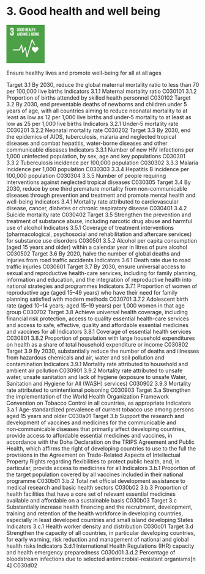 # 3. Good health and well being

<img src=../images/sdg-icons/E_SDG_Icons-03.jpg width=100 >

Ensure healthy lives and promote well-being for all at all ages

Target
3.1 By 2030, reduce the global maternal mortality ratio to less than 70 per 100,000 live births
Indicators
3.1.1 Maternal mortality ratio C030101
3.1.2 Proportion of births attended by skilled health personnel C030102
Target
3.2 By 2030, end preventable deaths of newborns and children under 5 years of age, with all countries aiming to reduce neonatal mortality to at least as low as 12 per 1,000 live births and under‑5 mortality to at least as low as 25 per 1,000 live births
Indicators
3.2.1 Under‑5 mortality rate C030201
3.2.2 Neonatal mortality rate C030202
Target
3.3 By 2030, end the epidemics of AIDS, tuberculosis, malaria and neglected tropical diseases and combat hepatitis, water-borne diseases and other communicable diseases
Indicators
3.3.1 Number of new HIV infections per 1,000 uninfected population, by sex, age and key populations C030301
3.3.2 Tuberculosis incidence per 100,000 population C030302
3.3.3 Malaria incidence per 1,000 population C030303
3.3.4 Hepatitis B incidence per 100,000 population C030304
3.3.5 Number of people requiring interventions against neglected tropical diseases C030305
Target
3.4 By 2030, reduce by one third premature mortality from non-communicable diseases through prevention and treatment and promote mental health and well-being
Indicators
3.4.1 Mortality rate attributed to cardiovascular disease, cancer, diabetes or chronic respiratory disease C030401
3.4.2 Suicide mortality rate C030402
Target
3.5 Strengthen the prevention and treatment of substance abuse, including narcotic drug abuse and harmful use of alcohol
Indicators
3.5.1 Coverage of treatment interventions (pharmacological, psychosocial and rehabilitation and aftercare services) for substance use disorders C030501
3.5.2 Alcohol per capita consumption (aged 15 years and older) within a calendar year in litres of pure alcohol C030502
Target
3.6 By 2020, halve the number of global deaths and injuries from road traffic accidents
Indicators
3.6.1 Death rate due to road traffic injuries C030601
Target
3.7 By 2030, ensure universal access to sexual and reproductive health-care services, including for family planning, information and education, and the integration of reproductive health into national strategies and programmes
Indicators
3.7.1 Proportion of women of reproductive age (aged 15–49 years) who have their need for family planning satisfied with modern methods C030701
3.7.2 Adolescent birth rate (aged 10–14 years; aged 15–19 years) per 1,000 women in that age group C030702
Target
3.8 Achieve universal health coverage, including financial risk protection, access to quality essential health-care services and access to safe, effective, quality and affordable essential medicines and vaccines for all
Indicators
3.8.1 Coverage of essential health services C030801
3.8.2 Proportion of population with large household expenditures on health as a share of total household expenditure or income C030802
Target
3.9 By 2030, substantially reduce the number of deaths and illnesses from hazardous chemicals and air, water and soil pollution and contamination
Indicators
3.9.1 Mortality rate attributed to household and ambient air pollution C030901
3.9.2 Mortality rate attributed to unsafe water, unsafe sanitation and lack of hygiene (exposure to unsafe Water, Sanitation and Hygiene for All (WASH) services) C030902
3.9.3 Mortality rate attributed to unintentional poisoning C030903
Target
3.a Strengthen the implementation of the World Health Organization Framework Convention on Tobacco Control in all countries, as appropriate
Indicators
3.a.1 Age-standardized prevalence of current tobacco use among persons aged 15 years and older C030a01
Target
3.b Support the research and development of vaccines and medicines for the communicable and non‑communicable diseases that primarily affect developing countries, provide access to affordable essential medicines and vaccines, in accordance with the Doha Declaration on the TRIPS Agreement and Public Health, which affirms the right of developing countries to use to the full the provisions in the Agreement on Trade-Related Aspects of Intellectual Property Rights regarding flexibilities to protect public health, and, in particular, provide access to medicines for all
Indicators
3.b.1 Proportion of the target population covered by all vaccines included in their national programme C030b01
3.b.2 Total net official development assistance to medical research and basic health sectors C030b02
3.b.3 Proportion of health facilities that have a core set of relevant essential medicines available and affordable on a sustainable basis C030b03
Target
3.c Substantially increase health financing and the recruitment, development, training and retention of the health workforce in developing countries, especially in least developed countries and small island developing States
Indicators
3.c.1 Health worker density and distribution C030c01
Target
3.d Strengthen the capacity of all countries, in particular developing countries, for early warning, risk reduction and management of national and global health risks
Indicators
3.d.1 International Health Regulations (IHR) capacity and health emergency preparedness C030d01
3.d.2 Percentage of bloodstream infections due to selected antimicrobial-resistant organisms[n 4] C030d02
